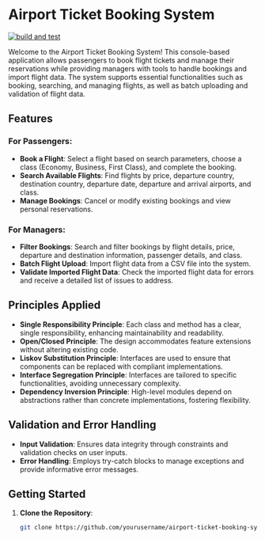 # Airport Ticket Booking System
[![build and test](https://github.com/mahamdeh0/Airport-Ticket-Booking/actions/workflows/build-and-test.yml/badge.svg?branch=testing-with-xunit)](https://github.com/mahamdeh0/Airport-Ticket-Booking/actions/workflows/build-and-test.yml)

Welcome to the Airport Ticket Booking System! This console-based application allows passengers to book flight tickets and manage their reservations while providing managers with tools to handle bookings and import flight data. The system supports essential functionalities such as booking, searching, and managing flights, as well as batch uploading and validation of flight data.

## Features

### For Passengers:
- **Book a Flight**: Select a flight based on search parameters, choose a class (Economy, Business, First Class), and complete the booking.
- **Search Available Flights**: Find flights by price, departure country, destination country, departure date, departure and arrival airports, and class.
- **Manage Bookings**: Cancel or modify existing bookings and view personal reservations.

### For Managers:
- **Filter Bookings**: Search and filter bookings by flight details, price, departure and destination information, passenger details, and class.
- **Batch Flight Upload**: Import flight data from a CSV file into the system.
- **Validate Imported Flight Data**: Check the imported flight data for errors and receive a detailed list of issues to address.

## Principles Applied

- **Single Responsibility Principle**: Each class and method has a clear, single responsibility, enhancing maintainability and readability.
- **Open/Closed Principle**: The design accommodates feature extensions without altering existing code.
- **Liskov Substitution Principle**: Interfaces are used to ensure that components can be replaced with compliant implementations.
- **Interface Segregation Principle**: Interfaces are tailored to specific functionalities, avoiding unnecessary complexity.
- **Dependency Inversion Principle**: High-level modules depend on abstractions rather than concrete implementations, fostering flexibility.

## Validation and Error Handling

- **Input Validation**: Ensures data integrity through constraints and validation checks on user inputs.
- **Error Handling**: Employs try-catch blocks to manage exceptions and provide informative error messages.

## Getting Started

1. **Clone the Repository**:
   ```bash
   git clone https://github.com/yourusername/airport-ticket-booking-system.git
